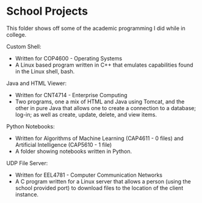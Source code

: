 # School Projects
This folder shows off some of the academic programming I did while in college.

Custom Shell:
- Written for COP4600 - Operating Systems
- A Linux based program written in C++ that emulates capabilities found in the Linux shell, bash. 

Java and HTML Viewer:
- Written for CNT4714 - Enterprise Computing
- Two programs, one a mix of HTML and Java using Tomcat, and the other in pure Java that allows one to create a connection to a database; log-in; as well as create, update, delete, and view items.

Python Notebooks:
- Written for Algorithms of Machine Learning (CAP4611 - 0 files) and Artificial Intelligence (CAP5610 - 1 file)
- A folder showing notebooks written in Python.

UDP File Server:
- Written for EEL4781 - Computer Communication Networks
- A C program written for a Linux server that allows a person (using the school provided port) to download files to the location of the client instance.
